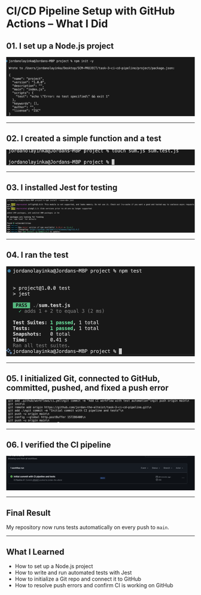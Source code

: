# CI/CD Pipeline Setup with GitHub Actions – What I Did

## 01. I set up a Node.js project  
![Screenshot of terminal showing `npm init -y`](screenshots/01-npm-init.png)

---

## 02. I created a simple function and a test  
![Screenshot showing file creation](screenshots/02-files-created.png)

---

## 03. I installed Jest for testing  
![Screenshot of terminal](screenshots/03-install-jest.png)

---

## 04. I ran the test  
![Screenshot showing test result](screenshots/04-npm-test.png)

---

## 05. I initialized Git, connected to GitHub, committed, pushed, and fixed a push error  
![Screenshot showing all Git commands and buffer fix](screenshots/05-git-init-commit-push-fix.png)

---

## 06. I verified the CI pipeline  
![Screenshot of GitHub Actions showing successful workflow run](screenshots/06-github-actions.png)

---

## Final Result  
My repository now runs tests automatically on every push to `main`.

---

## What I Learned  
- How to set up a Node.js project  
- How to write and run automated tests with Jest  
- How to initialize a Git repo and connect it to GitHub  
- How to resolve push errors and confirm CI is working on GitHub